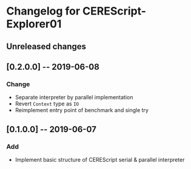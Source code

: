 Changelog for CEREScript-Explorer01
====

## Unreleased changes


## [0.2.0.0] -- 2019-06-08

### Change

* Separate interpreter by parallel implementation
* Revert `Context` type as `IO`
* Reimplement entry point of benchmark and single try


## [0.1.0.0] -- 2019-06-07

### Add

* Implement basic structure of CEREScript serial & parallel interpreter
